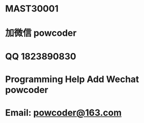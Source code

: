 # MAST30001
# 加微信 powcoder

# QQ 1823890830

# Programming Help Add Wechat powcoder

# Email: powcoder@163.com

